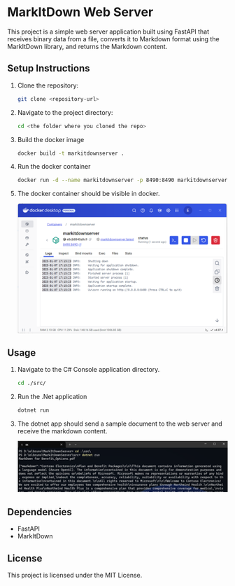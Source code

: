 # MarkItDown Web Server

This project is a simple web server application built using FastAPI that receives binary data from a file, converts it to Markdown format using the MarkItDown library, and returns the Markdown content.

## Setup Instructions

1. Clone the repository:

   ```bash
   git clone <repository-url>
   ```

1. Navigate to the project directory:

   ```bash
   cd <the folder where you cloned the repo>
   ```

1. Build the docker image

   ```bash
   docker build -t markitdownserver .
   ```

1. Run the docker container

   ```bash
   docker run -d --name markitdownserver -p 8490:8490 markitdownserver
   ```

1. The docker container should be visible in docker.

   ![Docker Container](./images/01dockerrunning.png)

## Usage

1. Navigate to the C# Console application directory.

   ```bash
   cd ./src/
   ```

1. Run the .Net application

   ```bash
   dotnet run
   ```

1. The dotnet app should send a sample document to the web server and receive the markdown content.

   ![dotnet app running](./images/02dotnetrun.png)

## Dependencies

- FastAPI
- MarkItDown

## License

This project is licensed under the MIT License.
